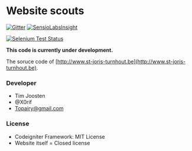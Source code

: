 Website scouts
=============================================

[![Gitter](https://badges.gitter.im/Join%20Chat.svg)](https://gitter.im/Tjoosten/Website-scouts?utm_source=badge&utm_medium=badge&utm_campaign=pr-badge&utm_content=badge)
[![SensioLabsInsight](https://insight.sensiolabs.com/projects/05261ef7-d6f4-47db-8d9b-dcf08eb8693b/mini.png)](https://insight.sensiolabs.com/projects/05261ef7-d6f4-47db-8d9b-dcf08eb8693b)

[![Selenium Test Status](https://saucelabs.com/browser-matrix/bootstrap.svg)](https://saucelabs.com/u/bootstrap)

**This code is currently under development.**

The soruce code of [http://www.st-joris-turnhout.be](http://www.st-joris-turnhout.be).

### Developer

- Tim Joosten
- @X0rif
- Topairy@gmail.com

### License
- Codeigniter Framework: MIT License
- Website itself = Closed license
